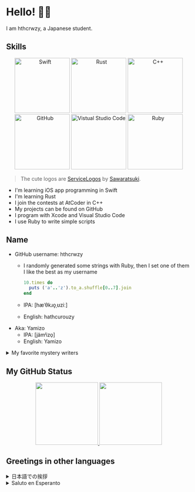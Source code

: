 # Hello! 👋🏼

I am hthcrwzy, a Japanese student.

## Skills

<div align="center">
<img src="https://github.com/SAWARATSUKI/ServiceLogos/blob/main/Swift/Swift.png?raw=true" alt="Swift" width="150" />
<img src="https://github.com/SAWARATSUKI/ServiceLogos/blob/main/Rust/Rust.png?raw=true" alt="Rust" width="150" />
<img src="https://github.com/SAWARATSUKI/ServiceLogos/blob/main/C++/C++.png?raw=true" alt="C++" width="150" />
<img src="https://github.com/SAWARATSUKI/ServiceLogos/blob/main/GitHub/GitHub.png?raw=true" alt="GitHub" width="150" />
<img src="https://github.com/SAWARATSUKI/ServiceLogos/blob/main/VisualStudioCode/VisualStudioCode.png?raw=true" alt="Vistual Studio Code" width="150" />
<img src="https://github.com/SAWARATSUKI/ServiceLogos/blob/main/Ruby/Ruby.png?raw=true" alt="Ruby" width="150" />
</div>

> The cute logos are [ServiceLogos](https://github.com/SAWARATSUKI/ServiceLogos) by [Sawaratsuki](https://github.com/SAWARATSUKI).

- I'm learning iOS app programming in Swift
- I'm learning Rust
- I join the contests at AtCoder in C++
- My projects can be found on GitHub
- I program with Xcode and Visual Studio Code
- I use Ruby to write simple scripts

## Name

- GitHub username: hthcrwzy
  - I randomly generated some strings with Ruby, then I set one of them I like the best as my username

    ```ruby
    10.times do
      puts ('a'..'z').to_a.shuffle[0..7].join
    end
    ```

  - IPA: [hæˈθkɹo̞ˌʊziː]
  - English: hathcurouzy
- Aka: Yamizo
  - IPA: [jämʲizo̜]
  - English: Yamizo

<details>
<summary>My favorite mystery writers</summary>

## My favorite mystery writers

I like mystery novels. I mainly read Japanese mystery novels.

### Japanese

- 阿津川辰海 (Tatsumi Atsukawa)
- 綾辻行人 (Yukito Ayatsuji)
- 知念実希人 (Mikito Chinen)

### British

- Agatha Christie

</details>

## My GitHub Status

<div align="center">
<a href="https://github.com/tocoteron">
  <img height="170px" src="https://github-readme-stats.vercel.app/api?username=hthcrwzy&show_icons=true&theme=onedark&count_private=true&include_all_commits=true" />
</a>
<a href="https://github.com/tocoteron">
  <img height="170px" src="https://github-readme-stats.vercel.app/api/top-langs/?username=hthcrwzy&theme=onedark&layout=compact" />
</a>
</div>

## Greetings in other languages

<details>
<summary>日本語での挨拶</summary>

### こんにちは！

hthcrwzyです！　学生です。

#### スキル

<div align="center">
<img src="https://github.com/SAWARATSUKI/ServiceLogos/blob/main/Swift/Swift.png?raw=true" alt="Swift" width="100" />
<img src="https://github.com/SAWARATSUKI/ServiceLogos/blob/main/Rust/Rust.png?raw=true" alt="Rust" width="100" />
<img src="https://github.com/SAWARATSUKI/ServiceLogos/blob/main/C++/C++.png?raw=true" alt="C++" width="100" />
<img src="https://github.com/SAWARATSUKI/ServiceLogos/blob/main/GitHub/GitHub.png?raw=true" alt="GitHub" width="100" />
<img src="https://github.com/SAWARATSUKI/ServiceLogos/blob/main/VisualStudioCode/VisualStudioCode.png?raw=true" alt="Vistual Studio Code" width="100" />
<img src="https://github.com/SAWARATSUKI/ServiceLogos/blob/main/Ruby/Ruby.png?raw=true" alt="Ruby" width="100" />
</div>

> 可愛いロゴたちは[Sawaratsuki](https://github.com/SAWARATSUKI)さんの[ServiceLogos](https://github.com/SAWARATSUKI/ServiceLogos)です

- iOSアプリのプログラミングを学んでいます
- Rustも学んでいます
- C++でAtCoderのコンテストに（時々）参加しています
- GitHubにプロジェクトが上がっています
- XcodeとVisual Studio Codeでプログラムを書いています
- Rubyは簡単なスクリプトを書くのに使っています

#### 名前

- GitHubのユーザー名: hthcrwzy
  - Rubyでランダムに生成した文字列のうち、最も気に入ったものをユーザー名にしました
  
    ```ruby
    10.times do
      puts ('a'..'z').to_a.shuffle[0..7].join
    end
    ```
  
  - 国際発音記号では[hæˈθkɹo̞ˌʊziː]です
  - 日本語ではハスクロウジーと読みます
- 別名: Yamizo
  - ローマ字です。ヤミゾと読みます

#### 好きな推理小説家

推理小説が好きです。（あまり海外の推理小説は読みません）

##### 日本

- 阿津川辰海
- 綾辻行人
- 知念実希人

##### イギリス

- アガサ・クリスティ

</details>

<details>
<summary>Saluto en Esperanto</summary>

### Saluton!

Mi estas hthcrwzy, kiu estas japana studento!  
Mi estas komencanto en Esperanto!!!

#### Lertecoj

<div align="center">
<img src="https://github.com/SAWARATSUKI/ServiceLogos/blob/main/Swift/Swift.png?raw=true" alt="Swift" width="100" />
<img src="https://github.com/SAWARATSUKI/ServiceLogos/blob/main/Rust/Rust.png?raw=true" alt="Rust" width="100" />
<img src="https://github.com/SAWARATSUKI/ServiceLogos/blob/main/C++/C++.png?raw=true" alt="C++" width="100" />
<img src="https://github.com/SAWARATSUKI/ServiceLogos/blob/main/GitHub/GitHub.png?raw=true" alt="GitHub" width="100" />
<img src="https://github.com/SAWARATSUKI/ServiceLogos/blob/main/VisualStudioCode/VisualStudioCode.png?raw=true" alt="Vistual Studio Code" width="100" />
<img src="https://github.com/SAWARATSUKI/ServiceLogos/blob/main/Ruby/Ruby.png?raw=true" alt="Ruby" width="100" />
</div>

> La ĉarmaj markemblemoj estas [ServiceLogos](https://github.com/SAWARATSUKI/ServiceLogos) de [Sawaratsuki](https://github.com/SAWARATSUKI).

- Mi lernas programi la aplikaĵon en iOS per Swift
- Mi lernas Rust programlingvo
- Mi aliĝas al la konkurso ĉe AtCoder per C++
- Mia projektoj povas esti trovita sur GitHub
- Mi programas per Xcode kaj Visual Studio Code
- Mi uzas Ruby por programi la simpla skripto

#### Nomoj

- Salutnome de GitHub: hthcrwzy
  - Mi generis iom da signoĉenoj per Ruby kaj unu de ili estas uzita pri mia salutnome

    ```ruby
    10.times do
      puts ('a'..'z').to_a.shuffle[0..7].join
    end
    ```
  
  - IFA: [hæˈθkɹo̞ˌʊziː]
  - Esperanto: hasukrouzi
- Alinome: Yamizo
  - IFA: [jämʲizo̜]
  - Esperanto: Jamizo

#### Mia ŝatataj verkistoj de romano de mistero

Mi ŝatas la romano de mistero. Mi precipe legas la japanan romanon de mistero.

##### Japanaj

- 阿津川辰海 (Tacumi Acukaŭa)
- 綾辻行人 (Jukito Ajacuji)
- 知念実希人 (Mikito Ĉinen)

##### Brita

- Agatha Christie

</details>
